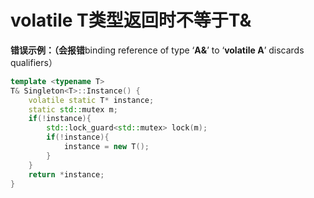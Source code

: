 # volatile T类型返回时不等于T&

**错误示例：（会报错**binding reference of type ‘**A&**’ to ‘**volatile A**’ discards qualifiers）

```cpp
template <typename T>
T& Singleton<T>::Instance() {
    volatile static T* instance;
    static std::mutex m;
    if(!instance){
        std::lock_guard<std::mutex> lock(m);
        if(!instance){
            instance = new T();
        }
    }
    return *instance;
}
```



